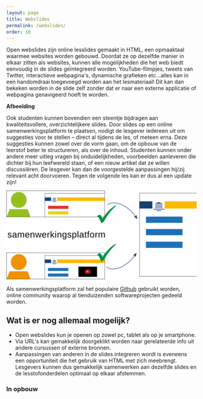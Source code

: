 ```yaml
---
layout: page
title: Webslides
permalink: /webslides/
order: 10
---
```


Open webslides zijn online lesslides gemaakt in HTML, een opmaaktaal waarmee websites worden gebouwd. Doordat ze op dezelfde manier in elkaar zitten als websites, kunnen alle mogelijkheden die het web biedt eenvoudig in de slides geïntegreerd worden. YouTube-filmpjes, tweets van Twitter, interactieve webpagina's, dynamische grafieken etc…alles kan in een handomdraai toegevoegd worden aan het lesmateriaal! Dit kan dan bekeken worden in de slide zelf zonder dat er naar een externe applicatie of webpagina genavigeerd hoeft te worden. 

__Afbeelding__

Ook studenten kunnen bovendien een steentje bijdragen aan kwaliteitsvollere, overzichtelijkere slides. Door slides op een online samenwerkingsplatform te plaatsen, nodigt de lesgever iedereen uit om suggesties voor te stellen – direct al tijdens de les, of meteen erna. Deze suggesties kunnen zowel over de vorm gaan, om de opbouw van de leerstof beter te structureren, als over de inhoud. Studenten kunnen onder andere meer uitleg vragen bij onduidelijkheden, voorbeelden aanleveren die dichter bij hun leefwereld staan, of een nieuw artikel dat ze willen discussiëren. De lesgever kan dan de voorgestelde aanpassingen hij/zij relevant acht doorvoeren. Tegen de volgende les kan er dus al een update zijn!

![opensource](/../images/open-source.svg)

Als samenwerkingsplatform zal het populaire [Github](https://www.github.com "Github Homepage") gebruikt worden, online community waarop al tienduizenden softwareprojecten gedeeld worden. 

Wat is er nog allemaal mogelijk?
------------

* Open webslides kun je openen op zowel pc, tablet als op je smartphone.
* Via URL's kan gemakkelijk doorgeklikt worden naar gerelateerde info uit andere cursussen of externe bronnen. 
* Aanpassingen van anderen in de slides integreren wordt is eveneens een opportuniteit die het gebruik van HTML met zich meebrengt. Lesgevers kunnen dus gemakkelijk samenwerken aan dezelfde slides en de lesstofonderdelen optimaal op elkaar afstemmen.

### In opbouw 
